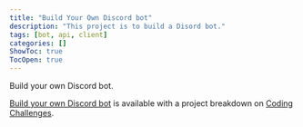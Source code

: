 ```yaml
---
title: "Build Your Own Discord bot"
description: "This project is to build a Disord bot."
tags: [bot, api, client]
categories: []
ShowToc: true
TocOpen: true
---
```


Build your own Discord bot.

<!--more-->

[Build your own Discord bot](https://codingchallenges.fyi/challenges/challenge-discord) is available with a project breakdown on [Coding Challenges](https://codingchallenges.fyi/).
